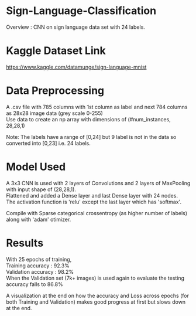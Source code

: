 # Sign-Language-Classification

Overview : CNN on sign language data set with 24 labels.

# Kaggle Dataset Link
https://www.kaggle.com/datamunge/sign-language-mnist

# Data Preprocessing
A .csv file with 785 columns with 1st column as label and next 784 columns as 28x28 image data (grey scale 0-255) <br>
Use data to create an np array with dimensions of (#num_instances, 28,28,1)<br>

Note: The labels have a range of [0,24] but 9 label is not in the data so converted into [0,23] i.e. 24 labels.

# Model Used
A 3x3 CNN is used with 2 layers of Convolutions and 2 layers of MaxPooling with input shape of (28,28,1). <br>
Flattened and added a Dense layer and last Dense layer with 24 nodes.<br>
The activation function is 'relu' except the last layer which has 'softmax'.

Compile with Sparse categorical crossentropy (as higher number of labels) along with 'adam' otimizer.

# Results
With 25 epochs of training,<br>
Training accuracy : 92.3% <br>
Validation accuracy : 98.2% <br>
When the Validation set (7k+ images) is used again to evaluate the testing accuracy falls to 86.8% <br>

A visualization at the end on how the accuracy and Loss across epochs (for both Training and Validation) makes good progress at first but slows down at the end.
